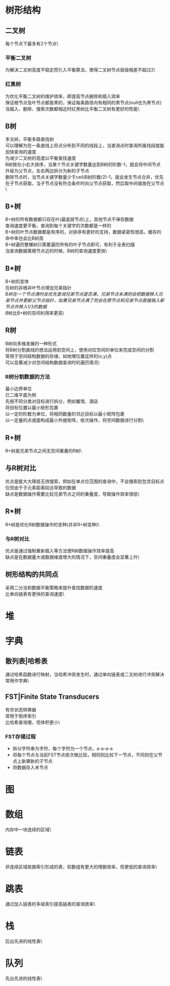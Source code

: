 # 树形结构

## 二叉树
每个节点下最多有2个节点\

### 平衡二叉树
为解决二叉树高度不稳定而引入平衡算法，使得二叉树节点层级相差不超过2\

### 红黑树
为优化平衡二叉树的维护效率，即提高节点删除和插入效率\
保证根节点及叶节点都是黑的，保证每条路径内有相同的黑节点(null也为黑节点)\
当插入、删除、搜索次数都相近时红黑树比平衡二叉树有更好的性能\

## B树
多叉树，平衡多路查找树\
可以理解为在一条直线上将点分布到不同的线段上，当查询点时查询所属线段就能加快查询的速度\
为减少二叉树的高度以平衡查找速度\
B树按左小右大排序，当某个节点关键字数量达到B树的阶数-1，就会将中间节点升级为父节点，左右两边拆分为新的子节点\
删除节点时，当节点关键字数量少于ceil(B树阶数/2)-1，就会发生节点合并，优先在子节点获取，当子节点没有符合条件时向父节点获取，然后取中间值放在父节点\

## B+树
B+树的所有数据都只存在叶(最底层节点)上，其他节点不保存数据\
查询速度更平衡，查询到每个关键字的次数都是一样的\
B+树的叶节点数据都是有序的，对排序有更好的支持，数据紧密性很高，缓存的命中率也会比B树高\
B+树遍历整棵树只需要遍历所有的叶子节点即可，有利于全表扫描\
当查询数据离根节点近的时候，B树的查询速度更快\

## B*树
B+树的变体\
在树的非根非叶节点增加兄弟指针\
B*树在一个节点满时会优先查询兄弟节点是否满，兄弟节点未满则会把数据移入兄弟节点并更新父节点指针，如果兄弟节点满了则会在原节点和兄弟节点直接插入新节点并移入1/3的数据\
B*树比B+树的空间利用率更高\

## R树
B树向多维发展的一种形式\
将B树分割直线的想法运用到空间上，使用对应空间的单位来完成空间的分割\
常用于空间结构数据的存储，如地理位置这样的(x,y)点\
可以显著减少对空间结构数据查询时的遍历情况\

### R树分割数据的方法
最小边界单位\
已二维平面为例\
先按不同分类对目标进行拆分，例如餐馆、酒店\
将目标位置以最小矩形包裹\
以一定的阶数为单位，将相同数量的邻近目标以最小矩阵包裹\
以一定量的点或面构成最小外接矩阵，依次操作，将空间数据进行分割\

## R+树
R+树是兄弟节点之间无空间重叠的R树\

## 与R树对比
优点是能大大降低无效搜索，例如在单点位范围的查询中，不会搜索到包含目标点位但由于子元素距离较远导致的数据\
缺点是数据操作需要比较兄弟节点之间的重叠度，导致操作效率很低\

## R*树
R*树是优化R树数据操作的变种(并非R+树变种)\

### 与R树对比
优点是通过强制重新插入等方法使R树数据操作效率提高\
缺点是在数据量大或数据维度增大的情况下，空间重叠度会显著上升\

## 树形结构的共同点
采用二分法和数据平衡策略来提升查找数据的速度\
比单向链表有更快的查询速度\



# 堆



# 字典

## 散列表|哈希表
通过哈希函数进行映射，当哈希冲突发生时，通过单向链表或二叉树进行冲突解决\
常用作字典\

## FST|Finite State Transducers
有穷状态转换器\
常用于倒序索引\
比哈希查询慢，但体积更小\

### FST存储过程
* 拆分字符串为字符，每个字符为一个节点，a-a-a-a
* 将每个节点与当前FST节点依次做比较，相同则比较下一节点，不同则在父节点上新建新的子节点
* 将数据存入末节点



# 图

# 数组
内存中一块连续的区域\

# 链表
非连续区域依据索引形成的表，较数组有更大的增删效率，但更低的查询效率\

# 跳表
通过加入链表的多级索引提高链表的查询效率\

# 栈
后出先进的线性表\

# 队列
先出先进的线性表\